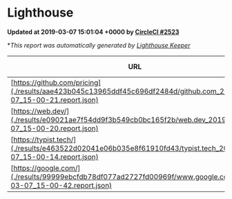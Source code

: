 
# Lighthouse

**Updated at 2019-03-07 15:01:04 +0000 by [CircleCI #2523](https://circleci.com/gh/ItinerisLtd/lighthouse-keeper-example/2523)**

**This report was automatically generated by [Lighthouse Keeper](https://github.com/itinerisltd/lighthouse-keeper)*

| URL | Performance | Accessibility | Best Practices | SEO | PWA | Updated At |
| --- | --- | --- | --- | --- | --- | --- |
| [https://github.com/pricing](./results/aae423b045c13965ddf45c696df2484d/github.com_2019-03-07_15-00-21.report.json) | 0.79 | 0.89 | 0.93 | 0.9 | 0.58 | 2019-03-07T15:00:21.022Z |
| [https://web.dev/](./results/e09021ae7f54dd9f3b549cb0bc165f2b/web.dev_2019-03-07_15-00-20.report.json) | 0.94 | 0.93 | 1 | 0.91 | 1 | 2019-03-07T15:00:20.215Z |
| [https://typist.tech/](./results/e463522d02041e06b035e8f61910fd43/typist.tech_2019-03-07_15-00-14.report.json) | 1 |  |  |  |  | 2019-03-07T15:00:14.068Z |
| [https://google.com/](./results/99999ebcfdb78df077ad2727fd00969f/www.google.com_2019-03-07_15-00-42.report.json) | 0.95 | 0.71 | 0.93 | 0.8 | 0.58 | 2019-03-07T15:00:42.340Z |
